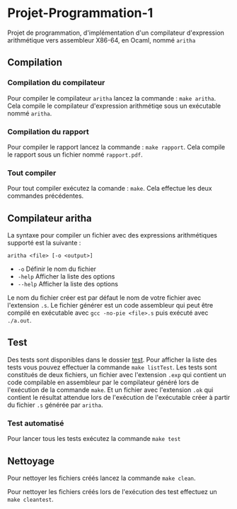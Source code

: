 # Projet-Programmation-1
Projet de programmation, d'implémentation d'un compilateur d'expression arithmétique vers assembleur X86-64, en Ocaml, nommé `aritha`

## Compilation
### Compilation du compilateur
Pour compiler le compilateur `aritha` lancez la commande :
`make aritha`. Cela compile le compilateur d'expression arithmétiqe sous un exécutable nommé `aritha`.

### Compilation du rapport
Pour compiler le rapport lancez la commande :
`make rapport`. Cela compile le rapport sous un fichier nommé `rapport.pdf`.

### Tout compiler
Pour tout compiler exécutez la comande :
`make`. Cela effectue les deux commandes précédentes.

## Compilateur aritha
La syntaxe pour compiler un fichier avec des expressions arithmétiques supporté est la suivante :

```aritha <file> [-o <output>]```

- `-o` Définir le nom du fichier
- `-help` Afficher la liste des options
- `--help` Afficher la liste des options

Le nom du fichier créer est par défaut le nom de votre fichier avec l'extension `.s`.
Le fichier générer est un code assembleur qui peut être compilé en exécutable avec `gcc -no-pie <file>.s` puis exécuté avec `./a.out`.
## Test
Des tests sont disponibles dans le dossier [test](./test/). Pour afficher la liste des tests vous pouvez effectuer la commande `make listTest`.
Les tests sont constitués de deux fichiers, un fichier avec l'extension `.exp` qui contient un code compilable en assembleur par le compilateur généré lors de l'exécution de la commande `make`. Et un fichier avec l'extension `.ok` qui contient le résultat attendue lors de l'exécution de l'exécutable créer à partir du fichier `.s` générée par `aritha`.

### Test automatisé

Pour lancer tous les tests exécutez la commande `make test`

## Nettoyage
Pour nettoyer les fichiers créés lancez la commande `make clean`.

Pour nettoyer les fichiers créés lors de l'exécution des test effectuez un `make cleantest`.
